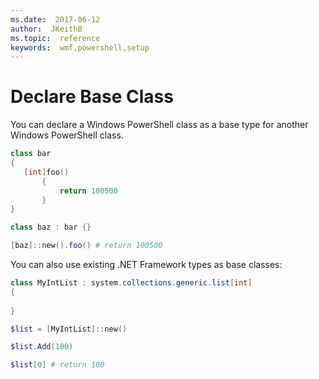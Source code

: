 ```yaml
---
ms.date:  2017-06-12
author:  JKeithB
ms.topic:  reference
keywords:  wmf,powershell,setup
---
```


# Declare Base Class
You can declare a Windows PowerShell class as a base type for another Windows PowerShell class.

```PowerShell
class bar
{
   [int]foo() 
       {
           return 100500
       }
}

class baz : bar {}

[baz]::new().foo() # return 100500
```

You can also use existing .NET Framework types as base classes:

```PowerShell
class MyIntList : system.collections.generic.list[int]
{
    
}

$list = [MyIntList]::new()

$list.Add(100)

$list[0] # return 100
```

